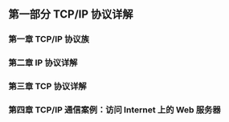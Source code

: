 ## 第一部分 TCP/IP 协议详解

### 第一章 TCP/IP 协议族

### 第二章 IP 协议详解

### 第三章 TCP 协议详解

### 第四章 TCP/IP 通信案例：访问 Internet 上的 Web 服务器



